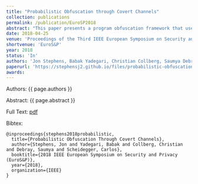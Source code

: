 ```yaml
---
title: "Probabilistic Obfuscation through Covert Channels"
collection: publications
permalink: /publication/EuroSP2018
abstract: "This paper presents a program obfuscation framework that uses covert channels through the program's execution environment to obfuscate information flow through the program. Unlike prior works on obfuscation, the use of covert channels removes visible information flows from the computation of the program and reroutes them through the program's runtime system and/or the operating system. This renders these information flows, and the corresponding control and data dependencies, invisible to program analysis tools such as symbolic execution engines. Additionally, we present the idea of probabilistic obfuscation which uses imperfect covert channels to leak information with some probabilistic guarantees. Experimental evaluation of our approach against state of the art detection and analysis techniques show the engines are not well-equipped to handle these obfuscations, particularly those of the probabilistic variety."
date: 2018-04-25
venue: 'Proceedings of the Third IEEE European Symposium on Security and Privacy'
shortvenue: 'EuroS&P'
year: 2018
status: 'In'
authors: 'Jon Stephens, Babak Yadegari, Christian Collberg, Saumya Debray, Carlos Scheidegger'
paperurl: 'https://stephensj2.github.io/files/probabilistic-obfuscation-covert.pdf'
awards:
---
```


Authors: {{ page.authors }}

Abstract: {{ page.abstract }}

Full Text: [pdf]({{page.paperurl}})

Bibtex: 
```
@inproceedings{stephens2018probabilistic,
  title={Probabilistic Obfuscation Through Covert Channels},
  author={Stephens, Jon and Yadegari, Babak and Collberg, Christian and Debray, Saumya and Scheidegger, Carlos},
  booktitle={2018 IEEE European Symposium on Security and Privacy (EuroS&P)},
  year={2018},
  organization={IEEE}
}
```
